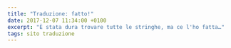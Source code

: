 ```yaml
---
title: "Traduzione: fatto!"
date: 2017-12-07 11:34:00 +0100
excerpt: "È stata dura trovare tutte le stringhe, ma ce l'ho fatta…"
tags: sito traduzione
---
```

